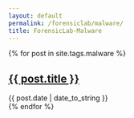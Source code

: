```yaml
---
layout: default
permalink: /forensiclab/malware/
title: ForensicLab-Malware
---
```


 {% for post in site.tags.malware %}
  <article>
    <h2>
        <a href="{{ post.url }}">{{ post.title }}</a>
    </h2>
    <time datetime="{{ post.date | date: "%Y-%m-%d" }}">{{ post.date | date_to_string }}</time><br>

  </article>
{% endfor %}
